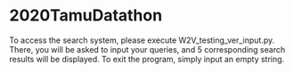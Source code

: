# 2020TamuDatathon

To access the search system, please execute W2V_testing_ver_input.py. There, you will be asked to input your queries, and 5 corresponding search results will be displayed. To exit the program, simply input an empty string.
